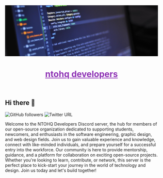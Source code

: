<!-- [![ntohq's GitHub Banner](https://github.com/ntohq/.github/blob/main/profile/images/code.jpg)(https://ntohqdevelopers.com) -->
<div align="center">
	<br>
  <a href="https://github.com/ntohq" alt="ntohq-developers-github">
  <img src="https://github.com/ntohq/.github/blob/main/profile/images/code.jpg">
  <h1 style="color: white;">
    <a style="color: #8e33b5 !important;" href="https://github.com/ntohq">
      ntohq developers
    </a>
  </h1>
	<br>
	</a>
</div>

## Hi there 👋
![GitHub followers](https://img.shields.io/github/followers/ntohq?&style=social)
![Twitter URL](https://img.shields.io/twitter/url?style=social&url=https%3A%2F%2Ftwitter.com%2Fntohqdevelopers)

Welcome to the NTOHQ Developers Discord server, the hub for members of our open-source organization dedicated to supporting students, newcomers, and enthusiasts in the software engineering, graphic design, and web design fields. Join us to gain valuable experience and knowledge, connect with like-minded individuals, and prepare yourself for a successful entry into the workforce. Our community is here to provide mentorship, guidance, and a platform for collaboration on exciting open-source projects. Whether you're looking to learn, contribute, or network, this server is the perfect place to kick-start your journey in the world of technology and design. Join us today and let's build together!
<!--
**Here are some ideas to get you started:**

🙋‍♀️ A short introduction - what is your organization all about?
🌈 Contribution guidelines - how can the community get involved?
👩‍💻 Useful resources - where can the community find your docs? Is there anything else the community should know?
🍿 Fun facts - what does your team eat for breakfast?
🧙 Remember, you can do mighty things with the power of [Markdown](https://docs.github.com/github/writing-on-github/getting-started-with-writing-and-formatting-on-github/basic-writing-and-formatting-syntax)
-->
